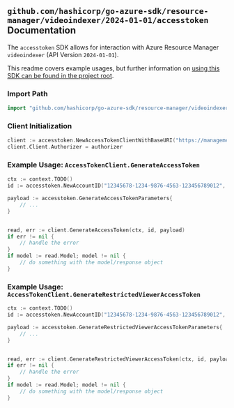 
## `github.com/hashicorp/go-azure-sdk/resource-manager/videoindexer/2024-01-01/accesstoken` Documentation

The `accesstoken` SDK allows for interaction with Azure Resource Manager `videoindexer` (API Version `2024-01-01`).

This readme covers example usages, but further information on [using this SDK can be found in the project root](https://github.com/hashicorp/go-azure-sdk/tree/main/docs).

### Import Path

```go
import "github.com/hashicorp/go-azure-sdk/resource-manager/videoindexer/2024-01-01/accesstoken"
```


### Client Initialization

```go
client := accesstoken.NewAccessTokenClientWithBaseURI("https://management.azure.com")
client.Client.Authorizer = authorizer
```


### Example Usage: `AccessTokenClient.GenerateAccessToken`

```go
ctx := context.TODO()
id := accesstoken.NewAccountID("12345678-1234-9876-4563-123456789012", "example-resource-group", "accountName")

payload := accesstoken.GenerateAccessTokenParameters{
	// ...
}


read, err := client.GenerateAccessToken(ctx, id, payload)
if err != nil {
	// handle the error
}
if model := read.Model; model != nil {
	// do something with the model/response object
}
```


### Example Usage: `AccessTokenClient.GenerateRestrictedViewerAccessToken`

```go
ctx := context.TODO()
id := accesstoken.NewAccountID("12345678-1234-9876-4563-123456789012", "example-resource-group", "accountName")

payload := accesstoken.GenerateRestrictedViewerAccessTokenParameters{
	// ...
}


read, err := client.GenerateRestrictedViewerAccessToken(ctx, id, payload)
if err != nil {
	// handle the error
}
if model := read.Model; model != nil {
	// do something with the model/response object
}
```
